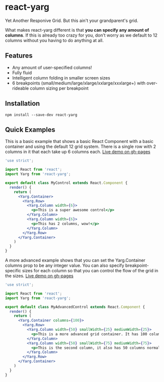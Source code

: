 # react-yarg

Yet Another Responive Grid. But this ain't your grandparent's grid.

What makes react-yarg different is that **you can specify any amount of columns**. If this is already too crazy for you, don't worry as we default to 12 columns without you having to do anything at all.

## Features

* Any amount of user-specified columns!
* Fully fluid
* Intelligent column folding in smaller screen sizes
* 6 breakpoints (small/medium/large/xlarge/xxlarge/xxxlarge+) with over-rideable column sizing per breakpoint

## Installation

```
npm install --save-dev react-yarg
```

## Quick Examples

This is a basic example that shows a basic React Component with a basic container and using the default 12 grid system. There is a single row with 2 columns in it that each take up 6 columns each. [Live demo on gh-pages](http://bobnisco.github.io/react-yarg/)

```jsx
'use strict';

import React from 'react';
import Yarg from 'react-yarg';

export default class MyControl extends React.Component {
  render() {
    return (
      <Yarg.Container>
        <Yarg.Row>
          <Yarg.Column width={6}>
            <p>This is a super awesome control</p>
          </Yarg.Column>
          <Yarg.Column width={6}>
            <p>This has 2 columns, wow!</p>
          </Yarg.Column>
        </Yarg.Row>
      </Yarg.Container>
    )
  }
}
```

A more advanced example shows that you can set the Yarg.Container columns prop to be any integer value. You can also specify breakpoint-specific sizes for each column so that you can control the flow of the grid in the sizes. [Live demo on gh-pages](http://bobnisco.github.io/react-yarg/)

```jsx
'use strict';

import React from 'react';
import Yarg from 'react-yarg';

export default class MyAdvancedControl extends React.Component {
  render() {
    return (
      <Yarg.Container columns={100}>
        <Yarg.Row>
          <Yarg.Column width={50} smallWidth={25} mediumWidth={25}>
            <p>This is a more advanced grid container. It has 100 columns! This column is 50 columns wide normally, but 25 columns wide in small/medium screens. Resize your browser to see!</p>
          </Yarg.Column>
          <Yarg.Column width={50} smallWidth={75} mediumWidth={75}>
            <p>This is the second column, it also has 50 columns normally. But in small/medium screens we expliclitly set it to be 75 columns large! Math!</p>
          </Yarg.Column>
        </Yarg.Row>
      </Yarg.Container>
    )
  }
}
```
